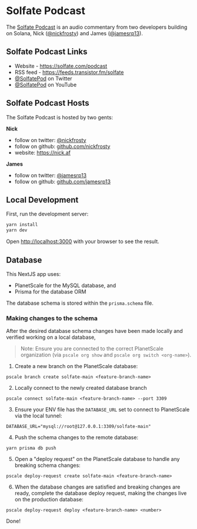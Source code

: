 # Solfate Podcast

The [Solfate Podcast](https://solfate.com/) is an audio commentary from two
developers building on Solana, Nick
([@nickfrosty](https://twitter.com/nickfrosty)) and James
([@jamesrp13](https://twitter.com/jamesrp13)).

## Solfate Podcast Links

- Website - https://solfate.com/podcast
- RSS feed - https://feeds.transistor.fm/solfate
- [@SolfatePod](https://twitter.com/SolfatePod) on Twitter
- [@SolfatePod](https://youtube.com/@SolfatePod) on YouTube

## Solfate Podcast Hosts

The Solfate Podcast is hosted by two gents:

**Nick**

- follow on twitter: [@nickfrosty](https://twitter.com/nickfrosty)
- follow on github: [github.com/nickfrosty](https://github.com/nickfrosty)
- website: https://nick.af

**James**

- follow on twitter: [@jamesrp13](https://twitter.com/jamesrp13)
- follow on github: [github.com/jamesrp13](https://github.com/jamesrp13)

## Local Development

First, run the development server:

```bash
yarn install
yarn dev
```

Open [http://localhost:3000](http://localhost:3000) with your browser to see the
result.

## Database

This NextJS app uses:

- PlanetScale for the MySQL database, and
- Prisma for the database ORM

The database schema is stored within the `prisma.schema` file.

### Making changes to the schema

After the desired database schema changes have been made locally and verified
working on a local database,

> Note: Ensure you are connected to the correct PlanetScale organization (via
> `pscale org show` and `pscale org switch <org-name>`).

1. Create a new branch on the PlanetScale database:

```shell
pscale branch create solfate-main <feature-branch-name>
```

2. Locally connect to the newly created database branch

```shell
pscale connect solfate-main <feature-branch-name> --port 3309
```

3. Ensure your ENV file has the `DATABASE_URL` set to connect to PlanetScale via
   the local tunnel:

```
DATABASE_URL="mysql://root@127.0.0.1:3309/solfate-main"
```

4. Push the schema changes to the remote database:

```shell
yarn prisma db push
```

5. Open a "deploy request" on the PlanetScale database to handle any breaking
   schema changes:

```shell
pscale deploy-request create solfate-main <feature-branch-name>
```

6. When the database changes are satisfied and breaking changes are ready,
   complete the database deploy request, making the changes live on the
   production database:

```shell
pscale deploy-request deploy <feature-branch-name> <number>
```

Done!
